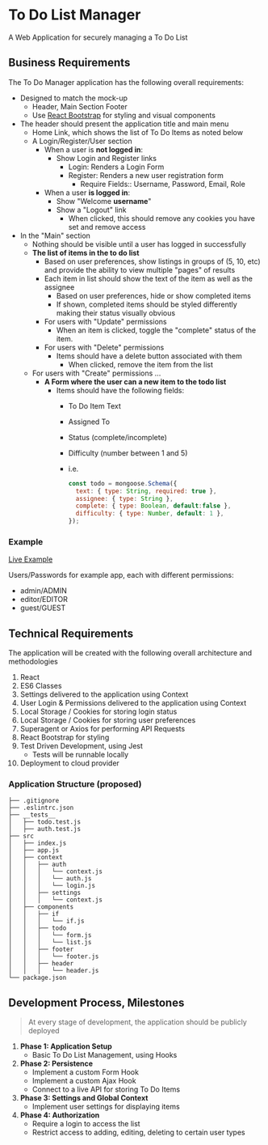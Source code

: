 # To Do List Manager

A Web Application for securely managing a To Do List

## Business Requirements

The To Do Manager application has the following overall requirements:

- Designed to match the mock-up
  - Header, Main Section Footer
  - Use [React Bootstrap](https://react-bootstrap.github.io/) for styling and visual components
- The header should present the application title and main menu
  - Home Link, which shows the list of To Do Items as noted below
  - A Login/Register/User section
    - When a user is **not logged in**:
      - Show Login and Register links
        - Login: Renders a Login Form
        - Register: Renders a new user registration form
          - Require Fields:: Username, Password, Email, Role
    - When a user **is logged in**:
      - Show "Welcome **username**"
      - Show a "Logout" link
        - When clicked, this should remove any cookies you have set and remove access
- In the "Main" section
  - Nothing should be visible until a user has logged in successfully
  - **The list of items in the to do list**
    - Based on user preferences, show listings in groups of (5, 10, etc) and provide the ability to view multiple "pages" of results
    - Each item in list should show the text of the item as well as the assignee
      - Based on user preferences, hide or show completed items
      - If shown, completed items should be styled differently making their status visually obvious
    - For users with "Update" permissions
      - When an item is clicked, toggle the "complete" status of the item.
    - For users with "Delete" permissions
      - Items should have a delete button associated with them
        - When clicked, remove the item from the list
  - For users with "Create" permissions ...
    - **A Form where the user can a new item to the todo list**
      - Items should have the following fields:
        - To Do Item Text
        - Assigned To
        - Status (complete/incomplete)
        - Difficulty (number between 1 and 5)
        - i.e.

          ```javascript
          const todo = mongoose.Schema({
            text: { type: String, required: true },
            assignee: { type: String },
            complete: { type: Boolean, default:false },
            difficulty: { type: Number, default: 1 },
          });
          ```

### Example

[Live Example](https://todo-list-manager.netlify.app/)

Users/Passwords for example app, each with different permissions:

- admin/ADMIN
- editor/EDITOR
- guest/GUEST

## Technical Requirements

The application will be created with the following overall architecture and methodologies

1. React
1. ES6 Classes
1. Settings delivered to the application using Context
1. User Login & Permissions delivered to the application using Context
1. Local Storage / Cookies for storing login status
1. Local Storage / Cookies for storing user preferences
1. Superagent or Axios for performing API Requests
1. React Bootstrap for styling
1. Test Driven Development, using Jest
   - Tests will be runnable locally
1. Deployment to cloud provider

### Application Structure (proposed)

```text
├── .gitignore
├── .eslintrc.json
├── __tests__
│   ├── todo.test.js
│   ├── auth.test.js
├── src
│   ├── index.js
│   ├── app.js
│   ├── context
│   │   ├── auth
│   │   │   └── context.js
│   │   │   └── auth.js
│   │   │   └── login.js
│   │   ├── settings
│   │   │   └── context.js
│   ├── components
│   │   ├── if
│   │   │   └── if.js
│   │   ├── todo
│   │   │   └── form.js
│   │   │   └── list.js
│   │   ├── footer
│   │   │   └── footer.js
│   │   ├── header
│   │   │   └── header.js
└── package.json
```

## Development Process, Milestones

> At every stage of development, the application should be publicly deployed

1. **Phase 1: Application Setup**
   - Basic To Do List Management, using Hooks
1. **Phase 2: Persistence**
   - Implement a custom Form Hook
   - Implement a custom Ajax Hook
   - Connect to a live API for storing To Do Items
1. **Phase 3: Settings and Global Context**
   - Implement user settings for displaying items
1. **Phase 4: Authorization**
   - Require a login to access the list
   - Restrict access to adding, editing, deleting to certain user types
